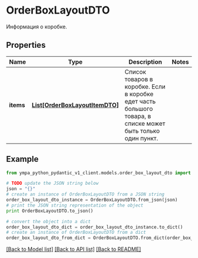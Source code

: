 # OrderBoxLayoutDTO

Информация о коробке.

## Properties
Name | Type | Description | Notes
------------ | ------------- | ------------- | -------------
**items** | [**List[OrderBoxLayoutItemDTO]**](OrderBoxLayoutItemDTO.md) | Список товаров в коробке.  Если в коробке едет часть большого товара, в списке может быть только один пункт.  | 

## Example

```python
from ympa_python_pydantic_v1_client.models.order_box_layout_dto import OrderBoxLayoutDTO

# TODO update the JSON string below
json = "{}"
# create an instance of OrderBoxLayoutDTO from a JSON string
order_box_layout_dto_instance = OrderBoxLayoutDTO.from_json(json)
# print the JSON string representation of the object
print OrderBoxLayoutDTO.to_json()

# convert the object into a dict
order_box_layout_dto_dict = order_box_layout_dto_instance.to_dict()
# create an instance of OrderBoxLayoutDTO from a dict
order_box_layout_dto_from_dict = OrderBoxLayoutDTO.from_dict(order_box_layout_dto_dict)
```
[[Back to Model list]](../README.md#documentation-for-models) [[Back to API list]](../README.md#documentation-for-api-endpoints) [[Back to README]](../README.md)


